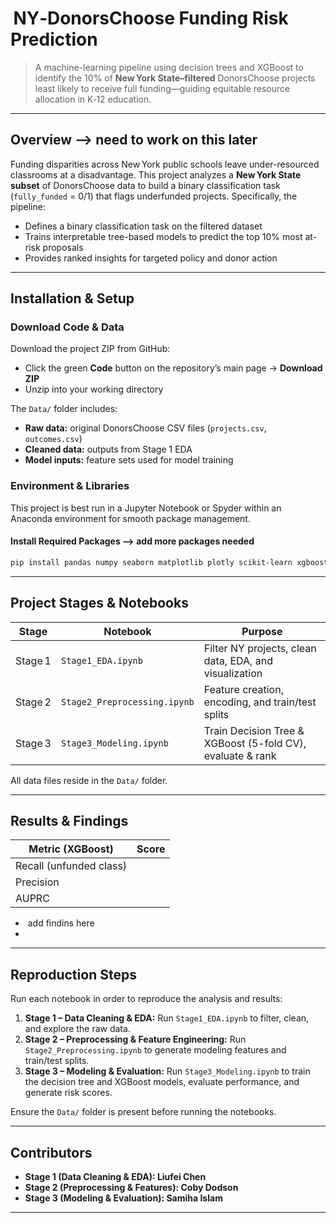 #  NY‑DonorsChoose Funding Risk Prediction

> A machine-learning pipeline using decision trees and XGBoost to identify the 10% of **New York State–filtered** DonorsChoose projects least likely to receive full funding—guiding equitable resource allocation in K‑12 education.

---

## Overview --> need to work on this later

Funding disparities across New York public schools leave under-resourced classrooms at a disadvantage. This project analyzes a **New York State subset** of DonorsChoose data to build a binary classification task (`fully_funded` = 0/1) that flags underfunded projects. Specifically, the pipeline:

- Defines a binary classification task on the filtered dataset
- Trains interpretable tree-based models to predict the top 10% most at-risk proposals
- Provides ranked insights for targeted policy and donor action

---

## Installation & Setup

### Download Code & Data

Download the project ZIP from GitHub:

- Click the green **Code** button on the repository’s main page → **Download ZIP**
- Unzip into your working directory

The `Data/` folder includes:

- **Raw data:** original DonorsChoose CSV files (`projects.csv`, `outcomes.csv`)
- **Cleaned data:** outputs from Stage 1 EDA
- **Model inputs:** feature sets used for model training

### Environment & Libraries

This project is best run in a Jupyter Notebook or Spyder within an Anaconda environment for smooth package management.

#### Install Required Packages —> add more packages needed

```bash
pip install pandas numpy seaborn matplotlib plotly scikit-learn xgboost
```

---

## &#x20;Project Stages & Notebooks

| Stage   | Notebook                     | Purpose                                                    |
| ------- | ---------------------------- | ---------------------------------------------------------- |
| Stage 1 | `Stage1_EDA.ipynb`           | Filter NY projects, clean data, EDA, and visualization     |
| Stage 2 | `Stage2_Preprocessing.ipynb` | Feature creation, encoding, and train/test splits          |
| Stage 3 | `Stage3_Modeling.ipynb`      | Train Decision Tree & XGBoost (5-fold CV), evaluate & rank |

All data files reside in the `Data/` folder.

---

## Results & Findings

| Metric (XGBoost)        | Score |
| ----------------------- | ----- |
| Recall (unfunded class) |       |
| Precision               |       |
| AUPRC                   |       |

-  add findins here 
-

---

## &#x20;Reproduction Steps

Run each notebook in order to reproduce the analysis and results:

1. **Stage 1 – Data Cleaning & EDA:** Run `Stage1_EDA.ipynb` to filter, clean, and explore the raw data.
2. **Stage 2 – Preprocessing & Feature Engineering:** Run `Stage2_Preprocessing.ipynb` to generate modeling features and train/test splits.
3. **Stage 3 – Modeling & Evaluation:** Run `Stage3_Modeling.ipynb` to train the decision tree and XGBoost models, evaluate performance, and generate risk scores.

Ensure the `Data/` folder is present before running the notebooks.

---

## Contributors

- **Stage 1 (Data Cleaning & EDA): Liufei Chen**
- **Stage 2 (Preprocessing & Features): Coby Dodson**
- **Stage 3 (Modeling & Evaluation): Samiha Islam**

---




